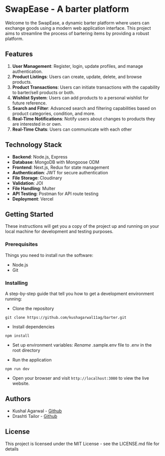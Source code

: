 # SwapEase - A barter platform

Welcome to the SwapEase, a dynamic barter platform where users can exchange goods using a modern web application interface. This project aims to streamline the process of bartering items by providing a robust platform.

## Features

1. **User Management**: Register, login, update profiles, and manage authentication.
2. **Product Listings**: Users can create, update, delete, and browse products.
3. **Product Transactions**: Users can initiate transactions with the capability to barter/sell products or both.
4. **Wishlist System**: Users can add products to a personal wishlist for future reference.
5. **Search and Filter**: Advanced search and filtering capabilities based on product categories, condition, and more.
6. **Real-Time Notifications**: Notify users about changes to products they are interested in or own.
7. **Real-Time Chats**: Users can communicate with each other

## Technology Stack

- **Backend**: Node.js, Express
- **Database**: MongoDB with Mongoose ODM
- **Frontend**: Next.js, Redux for state management
- **Authentication**: JWT for secure authentication
- **File Storage**: Cloudinary
- **Validation**: JOI
- **File Handling**: Multer
- **API Testing**: Postman for API route testing
- **Deployment**: Vercel

## Getting Started

These instructions will get you a copy of the project up and running on your local machine for development and testing purposes.

### Prerequisites

Things you need to install run the software:

- Node.js
- Git

### Installing
A step-by-step guide that tell you how to get a development environment running:

- Clone the repository
```
git clone https://github.com/kushagarwal11ag/barter.git
```

- Install dependencies
```
npm install
```

- Set up environment variables: *Rename* .sample.env file to .env in the root directory

- Run the application
```
npm run dev
```

- Open your browser and visit `http://localhost:3000` to view the live website.

## Authors
- Kushal Agarwal - [Github](https://github.com/kushagarwal11ag)
- Drashti Tailor - [Github](https://github.com/drashtitailor)

## License
This project is licensed under the MIT License - see the LICENSE.md file for details
